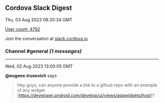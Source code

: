## Cordova Slack Digest
Thu, 03 Aug 2023 08:20:34 GMT

[User count: 4792](https://cordova.slack.com/)


Join the conversation at [slack.cordova.io](http://slack.cordova.io/)

### __Channel #general__ _(1 messages)_
---

Wed, 02 Aug 2023 13:00:05 GMT

__@eugene.trusevich__ says 
> Hey guys, can anyone provide a link to a github repo with an example of any widget (<https://developer.android.com/develop/ui/views/appwidgets/host>)?
> 
